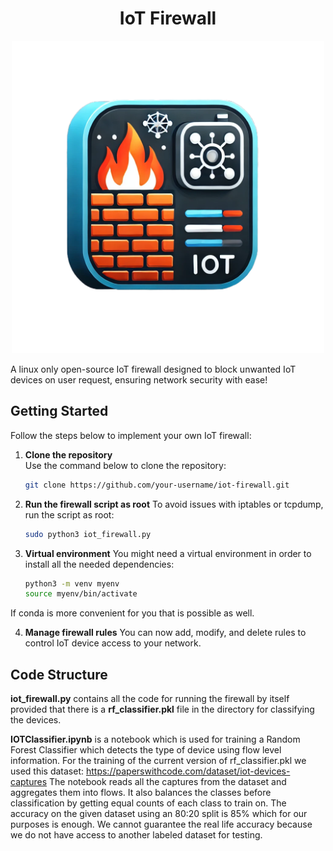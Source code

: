 # <div align="center">**IoT Firewall**</div>

<p align="center">
<img src="./assets/iot_firewall_icon.png" width="500" height="500" >

   
A linux only open-source IoT firewall designed to block unwanted IoT devices on user request, ensuring network security with ease!

## Getting Started

Follow the steps below to implement your own IoT firewall:

1. **Clone the repository**  
   Use the command below to clone the repository:
   ```bash
   git clone https://github.com/your-username/iot-firewall.git

2. **Run the firewall script as root**
   To avoid issues with iptables or tcpdump, run the script as root:
     ```bash
     sudo python3 iot_firewall.py
3. **Virtual environment**
   You might need a virtual environment in order to install all the needed dependencies:
   ```bash
   python3 -m venv myenv
   source myenv/bin/activate
If conda is more convenient for you that is possible as well.
   
4. **Manage firewall rules**
  You can now add, modify, and delete rules to control IoT device access to your network.

## Code Structure 

**iot_firewall.py** contains all the code for running the firewall by itself provided that there is a **rf_classifier.pkl** file in the directory for classifying the devices.

**IOTClassifier.ipynb** is a notebook which is used for training a Random Forest Classifier which detects the type of device using flow level information. 
For the training of the current version of rf_classifier.pkl we used this dataset: https://paperswithcode.com/dataset/iot-devices-captures
The notebook reads all the captures from the dataset and aggregates them into flows. It also balances the classes before classification by getting equal
counts of each class to train on. The accuracy on the given dataset using an 80:20 split is 85% which for our purposes is enough. We cannot guarantee 
the real life accuracy because we do not have access to another labeled dataset for testing.
